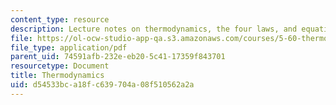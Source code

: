 ```yaml
---
content_type: resource
description: Lecture notes on thermodynamics, the four laws, and equations of state.
file: https://ol-ocw-studio-app-qa.s3.amazonaws.com/courses/5-60-thermodynamics-kinetics-spring-2008/d54533bca18fc639704a08f510562a2a_lec_1.pdf
file_type: application/pdf
parent_uid: 74591afb-232e-eb20-5c41-17359f843701
resourcetype: Document
title: Thermodynamics
uid: d54533bc-a18f-c639-704a-08f510562a2a
---
```

